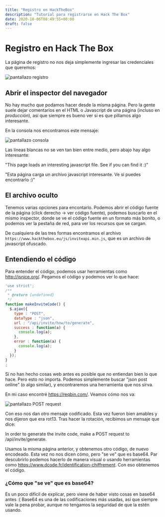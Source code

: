 ```yaml
---
title: "Registro en HackTheBox"
description: "Tutorial para registrarse en Hack The Box"
date: 2020-10-06T08:49:55+00:00
draft: false
---
```


# Registro en Hack The Box

La página de registro no nos deja simplemente ingresar las credenciales que queremos:

![pantallazo registro](./registro.png)

## Abrir el inspector del navegador

No hay mucho que podamos hacer desde la misma página. Pero la gente suele dejar comentarios en el HTML o Javascript de una página (incluso en _producción_), así que siempre es bueno ver si es que pillamos algo interesante.

En la consola nos encontramos este mensaje:

![pantallazo consola](./consola.png)

Las líneas blancas no se ven tan bien entre medio, pero abajo hay algo interesante:

"This page loads an interesting javascript file. See if you can find it :)"

"Esta página carga un archivo javascript interesante. Ve si puedes encontrarlo :)"

## El archivo oculto

Tenemos varias opciones para encontarlo. Podemos abrir el código fuente de la página (click derecho -> ver código fuente), podemos buscarlo en el mismo inspector, donde se ve el código fuente en un formato más bonito, o podemos ver la pestaña de red, para ver los recursos que se cargan.

De cualquiera de las tres formas encontramos el archivo `https://www.hackthebox.eu/js/inviteapi.min.js`, que es un archivo de javascript ofuscado.

## Entendiendo el código

Para entender el código, podemos usar herramientas como http://jsnice.org/. Pegamos el código y podemos ver lo que hace:

```js
'use strict';
/**
 * @return {undefined}
 */
function makeInviteCode() {
  $.ajax({
    type : "POST",
    dataType : "json",
    url : "/api/invite/how/to/generate",
    success : function(a) {
      console.log(a);
    },
    error : function(a) {
      console.log(a);
    }
  });
}
;
```

Si no han hecho cosas web antes es posible que no entiendan bien lo que hace. Pero esto no importa. Podemos simplemente buscar "json post online" (o algo similar), y encontraremos una herramienta que nos sirva.

En mi caso encontré https://reqbin.com/. Veamos cómo nos va:

![pantallazo POST request](./post.png)

Con eso nos dan otro mensaje codificado. Esta vez fueron bien amables y nos dijeron que era rot13. Tras hacer la rotación, recibimos un mensaje que dice:

In order to generate the invite code, make a POST request to \/api\/invite\/generate.

Usamos la misma página anterior, y obtenemos otro código, de nuevo encodeado. Esta vez no nos dicen cómo, pero "se ve" que es base64.
Par descubrirlo podemos hacerlo de manera visual o usando herramientas como https://www.dcode.fr/identification-chiffrement. Con eso obtenemos el código.

### ¿Cómo que "se ve" que es base64?

Es un poco difícil de explicar, pero viene de haber visto cosas en base64 antes :( Base64 es una de las codificaciones más usadas, así que siempre vale la pena probar, aunque no tengamos la seguridad de que la estén usando.
